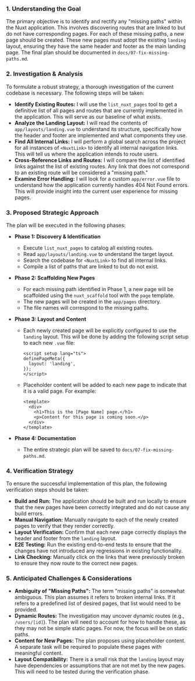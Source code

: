 ### 1. Understanding the Goal

The primary objective is to identify and rectify any "missing paths" within the Nuxt application. This involves discovering routes that are linked to but do not have corresponding pages. For each of these missing paths, a new page should be created. These new pages must adopt the existing `landing` layout, ensuring they have the same header and footer as the main landing page. The final plan should be documented in `docs/07-fix-missing-paths.md`.

### 2. Investigation & Analysis

To formulate a robust strategy, a thorough investigation of the current codebase is necessary. The following steps will be taken:

*   **Identify Existing Routes:** I will use the `list_nuxt_pages` tool to get a definitive list of all pages and routes that are currently implemented in the application. This will serve as our baseline of what exists.
*   **Analyze the Landing Layout:** I will read the contents of `app/layouts/landing.vue` to understand its structure, specifically how the header and footer are implemented and what components they use.
*   **Find All Internal Links:** I will perform a global search across the project for all instances of `<NuxtLink>` to identify all internal navigation links. This will tell us where the application intends to route users.
*   **Cross-Reference Links and Routes:** I will compare the list of identified links against the list of existing routes. Any link that does not correspond to an existing route will be considered a "missing path."
*   **Examine Error Handling:** I will look for a custom `app/error.vue` file to understand how the application currently handles 404 Not Found errors. This will provide insight into the current user experience for missing pages.

### 3. Proposed Strategic Approach

The plan will be executed in the following phases:

*   **Phase 1: Discovery & Identification**
    *   Execute `list_nuxt_pages` to catalog all existing routes.
    *   Read `app/layouts/landing.vue` to understand the target layout.
    *   Search the codebase for `<NuxtLink>` to find all internal links.
    *   Compile a list of paths that are linked to but do not exist.

*   **Phase 2: Scaffolding New Pages**
    *   For each missing path identified in Phase 1, a new page will be scaffolded using the `nuxt_scaffold` tool with the `page` template.
    *   The new pages will be created in the `app/pages` directory.
    *   The file names will correspond to the missing paths.

*   **Phase 3: Layout and Content**
    *   Each newly created page will be explicitly configured to use the `landing` layout. This will be done by adding the following script setup to each new `.vue` file:
        ```vue
        <script setup lang="ts">
        definePageMeta({
          layout: 'landing',
        });
        </script>
        ```
    *   Placeholder content will be added to each new page to indicate that it is a valid page. For example:
        ```vue
        <template>
          <div>
            <h1>This is the [Page Name] page.</h1>
            <p>Content for this page is coming soon.</p>
          </div>
        </template>
        ```

*   **Phase 4: Documentation**
    *   The entire strategic plan will be saved to `docs/07-fix-missing-paths.md`.

### 4. Verification Strategy

To ensure the successful implementation of this plan, the following verification steps should be taken:

*   **Build and Run:** The application should be built and run locally to ensure that the new pages have been correctly integrated and do not cause any build errors.
*   **Manual Navigation:** Manually navigate to each of the newly created pages to verify that they render correctly.
*   **Layout Verification:** Confirm that each new page correctly displays the header and footer from the `landing` layout.
*   **E2E Testing:** Run the existing end-to-end tests to ensure that the changes have not introduced any regressions in existing functionality.
*   **Link Checking:** Manually click on the links that were previously broken to ensure they now route to the correct new pages.

### 5. Anticipated Challenges & Considerations

*   **Ambiguity of "Missing Paths":** The term "missing paths" is somewhat ambiguous. This plan assumes it refers to broken internal links. If it refers to a predefined list of desired pages, that list would need to be provided.
*   **Dynamic Routes:** The investigation may uncover dynamic routes (e.g., `/users/[id]`). The plan will need to account for how to handle these, as they may not be simple static pages. For now, the focus will be on static paths.
*   **Content for New Pages:** The plan proposes using placeholder content. A separate task will be required to populate these pages with meaningful content.
*   **Layout Compatibility:** There is a small risk that the `landing` layout may have dependencies or assumptions that are not met by the new pages. This will need to be tested during the verification phase.